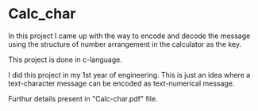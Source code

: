 # Calc_char
In this project I came up with the way to encode and decode the  message using the structure of number arrangement in the calculator as the key.

This project is done in c-language.

I did this project in my 1st year of engineering. This is just an idea where a text-character message can be encoded as text-numerical message. 

Furthur details present in "Calc-char.pdf" file.
